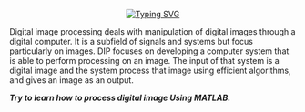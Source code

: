 <p dir="auto" align="center"><a href="https://git.io/typing-svg"><img src="https://readme-typing-svg.demolab.com?font=Fira+Code&duration=2500&pause=1000&color=EFF7F0&center=true&vCenter=true&width=435&lines=***Digital+Image+Processing***;%7C%7C+Using+MATLAB+%7C%7C" alt="Typing SVG" /></a></p>

Digital image processing deals with manipulation of digital images through a digital computer. It is a subfield of signals and systems but focus particularly on images. DIP focuses on developing a computer system that is able to perform processing on an image. The input of that system is a digital image and the system process that image using efficient algorithms, and gives an image as an output.

 ***Try to learn how to process digital image Using MATLAB.***
